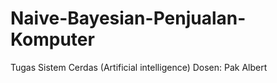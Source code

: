 # Naive-Bayesian-Penjualan-Komputer
Tugas Sistem Cerdas (Artificial intelligence) Dosen: Pak Albert
